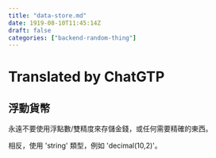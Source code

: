 ```yaml
---
title: "data-store.md"
date: 1919-08-10T11:45:14Z
draft: false
categories: ["backend-random-thing"]
---
```




# Translated by ChatGTP

## 浮動貨幣

永遠不要使用浮點數/雙精度來存儲金錢，或任何需要精確的東西。

相反，使用 'string' 類型，例如 'decimal(10,2)'。